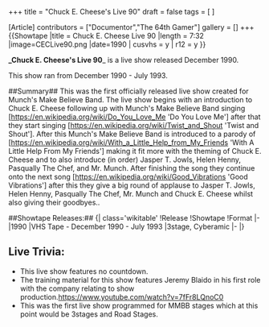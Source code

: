 +++
title = "Chuck E. Cheese's Live 90"
draft = false
tags = [ ]

[Article]
contributors = ["Documentor","The 64th Gamer"]
gallery = []
+++
{{Showtape
|title = Chuck E. Cheese Live 90
|length = 7:32
|image=CECLive90.png
|date=1990
| cusvhs = y
| r12 = y
}}

**_Chuck E. Cheese's Live 90**_ is a live show released December 1990.

This show ran from December 1990 - July 1993. 

##Summary##
This was the first officially released live show created for Munch's Make Believe Band. The live show begins with an introduction to Chuck E. Cheese following up with Munch's Make Believe Band singing [https://en.wikipedia.org/wiki/Do_You_Love_Me 'Do You Love Me'] after that they start singing [https://en.wikipedia.org/wiki/Twist_and_Shout 'Twist and Shout']. After this Munch's Make Believe Band is introduced to a parody of [https://en.wikipedia.org/wiki/With_a_Little_Help_from_My_Friends 'With A Little Help From My Friends'] making it fit more with the theming of Chuck E. Cheese and to also introduce (in order) Jasper T. Jowls, Helen Henny, Pasqually The Chef, and Mr. Munch. After finishing the song they continue onto the next song [https://en.wikipedia.org/wiki/Good_Vibrations 'Good Vibrations'] after this they give a big round of applause to Jasper T. Jowls, Helen Henny, Pasqually The Chef, Mr. Munch and Chuck E. Cheese whilst also giving their goodbyes.. 

##Showtape Releases:##
{| class='wikitable'
!Release
!Showtape
!Format
|-
|1990
|VHS Tape - December 1990 - July 1993
|3stage, Cyberamic
|-
|}

## Live Trivia: ##

* This live show features no countdown. 
* The training material for this show features Jeremy Blaido in his first role with the company relating to show production.<ref>https://www.youtube.com/watch?v=7fFr8LQnoC0</ref> 
* This was the first live show programmed for MMBB stages which at this point would be 3stages and Road Stages.